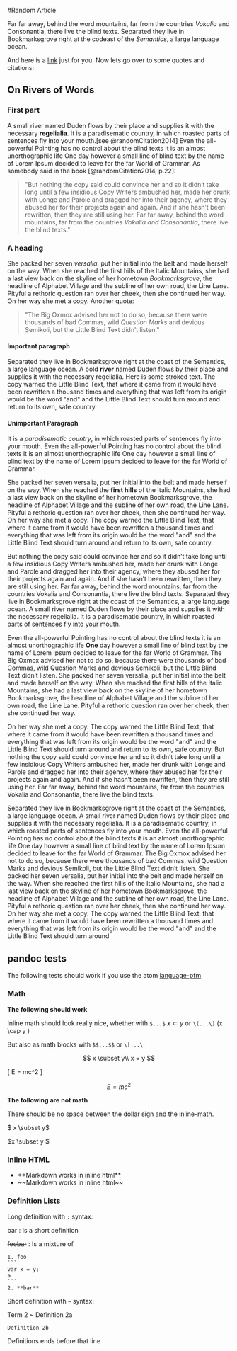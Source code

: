 
#Random Article

Far far away, behind the word mountains, far from the countries *Vokalia* and Consonantia, there live the blind texts. Separated they live in Bookmarksgrove right at the codeast of the *Semantics*, a large language ocean.

And here is a [link](https://github.com/nylki/PenPaperCoffee-atom-syntax)
just for you. Now lets go over to some quotes and citations:



## On Rivers of Words
### First part
A small river named Duden flows by their place and supplies it with the necessary **regelialia**. It is a paradisematic country, in which roasted parts of sentences fly into your mouth.[see @randomCitation2014]
Even the all-powerful Pointing has no control about the blind texts it is an almost unorthographic life One day however a small line of blind text by the name of Lorem Ipsum decided to leave for the far World of Grammar.
As somebody said in the book [@randomCitation2014, p.22]:

> "But nothing the copy said could convince her and so it didn’t take long  until a few insidious Copy Writers ambushed her, made her drunk with Longe and Parole and dragged her into their agency, where they abused her for their projects again and again. And if she hasn’t been rewritten, then they are still using her. Far far away, behind the word mountains, far from the countries *Vokalia and Consonantia*, there live the blind texts."


### A heading
She packed her seven *versalia*, put her initial into the belt and made herself on the way. When she reached the first hills of the Italic Mountains, she had a last view back on the skyline of her hometown *Bookmarksgrove*, the headline of Alphabet Village and the subline of her own road, the Line Lane. Pityful a rethoric question ran over her cheek, then she continued her way. On her way she met a copy. Another quote:

>"The Big Oxmox advised her not to do so, because there were thousands of bad Commas, wild *Question Marks* and devious Semikoli, but the Little Blind Text didn’t listen."


#### Important paragraph
Separated they live in Bookmarksgrove right at the coast of the Semantics, a large language ocean. A bold **river** named Duden flows by their place and supplies it with the necessary regelialia. ~~Here is some stroked text.~~
The copy warned the Little Blind Text, that where it came from it would have been rewritten a thousand times and everything that was left from its origin would be the word "and" and the Little Blind Text should turn around and return to its own, safe country.


#### Unimportant Paragraph
It is a *paradisematic country*, in which roasted parts of sentences fly into your mouth. Even the all-powerful Pointing has no control about the blind texts it is an almost unorthographic life One day however a small line of blind text by the name of Lorem Ipsum decided to leave for the far World of Grammar.

She packed her seven versalia, put her initial into the belt and made herself on the way. When she reached the **first hills** of the Italic Mountains, she had a last view back on the skyline of her hometown Bookmarksgrove, the headline of Alphabet Village and the subline of her own road, the Line Lane. Pityful a rethoric question ran over her cheek, then she continued her way. On her way she met a copy. The copy warned the Little Blind Text, that where it came from it would have been rewritten a thousand times and everything that was left from its origin would be the word "and" and the Little Blind Text should turn around and return to its own, safe country.

But nothing the copy said could convince her and so it didn’t take long until a few insidious Copy Writers ambushed her, made her drunk with Longe and Parole and dragged her into their agency, where they abused her for their projects again and again. And if she hasn’t been rewritten, then they are still using her. Far far away, behind the word mountains, far from the countries Vokalia and Consonantia, there live the blind texts. Separated they live in Bookmarksgrove right at the coast of the Semantics, a large language ocean. A small river named Duden flows by their place and supplies it with the necessary regelialia. It is a paradisematic country, in which roasted parts of sentences fly into your mouth.

Even the all-powerful Pointing has no control about the blind texts it is an almost unorthographic life **One** day however a small line of blind text by the name of Lorem Ipsum decided to leave for the far World of Grammar. The Big Oxmox advised her not to do so, because there were thousands of bad Commas, wild Question Marks and devious Semikoli, but the Little Blind Text didn’t listen. She packed her seven versalia, put her initial into the belt and made herself on the way. When she reached the first hills of the Italic Mountains, she had a last view back on the skyline of her hometown Bookmarksgrove, the headline of Alphabet Village and the subline of her own road, the Line Lane. Pityful a rethoric question ran over her cheek, then she continued her way.

On her way she met a copy. The copy warned the Little Blind Text, that where it came from it would have been rewritten a thousand times and everything that was left from its origin would be the word "and" and the Little Blind Text should turn around and return to its own, safe country. But nothing the copy said could convince her and so it didn’t take long until a few insidious Copy Writers ambushed her, made her drunk with Longe and Parole and dragged her into their agency, where they abused her for their projects again and again. And if she hasn’t been rewritten, then they are still using her. Far far away, behind the word mountains, far from the countries Vokalia and Consonantia, there live the blind texts.

Separated they live in Bookmarksgrove right at the coast of the Semantics, a large language ocean. A small river named Duden flows by their place and supplies it with the necessary regelialia. It is a paradisematic country, in which roasted parts of sentences fly into your mouth. Even the all-powerful Pointing has no control about the blind texts it is an almost unorthographic life One day however a small line of blind text by the name of Lorem Ipsum decided to leave for the far World of Grammar. The Big Oxmox advised her not to do so, because there were thousands of bad Commas, wild Question Marks and devious Semikoli, but the Little Blind Text didn’t listen. She packed her seven versalia, put her initial into the belt and made herself on the way. When she reached the first hills of the Italic Mountains, she had a last view back on the skyline of her hometown Bookmarksgrove, the headline of Alphabet Village and the subline of her own road, the Line Lane. Pityful a rethoric question ran over her cheek, then she continued her way. On her way she met a copy. The copy warned the Little Blind Text, that where it came from it would have been rewritten a thousand times and everything that was left from its origin would be the word "and" and the Little Blind Text should turn around


## pandoc tests

The following tests should work if you use the atom [language-pfm](https://atom.io/packages/language-pfm)

### Math

**The following should work**

Inline math should look really nice, whether with `$...$` $x \subset y$ or `\(...\)` \(x \cap y \)

But also as math blocks with `$$...$$` or `\[...\`:

$$
x \subset y\\
x = y
$$

\[ E = mc^2 \]

$$ E = mc^2 $$

**The following are not math**

There should be no space between the dollar sign and the inline-math.

$ x \subset y$

$x \subset y $

### Inline HTML

<div class="foobar">
<ul>
<li>**Markdown works in inline html**</li>
<li>
~~Markdown works in inline html~~
</li>
</ul>
</div>

### Definition Lists

Long definition with `:` syntax:

bar
:   Is a short definition

~~foobar~~
:   Is a mixture of

    1. foo
    ```
    var x = y;
    a
    ```
    2. **bar**

Short definition with `~` syntax:

Term 2
  ~ Definition 2a

    Definition 2b

Definitions ends before that line
